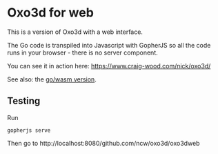 # Oxo3d for web #

This is a version of Oxo3d with a web interface.

The Go code is transpiled into Javascript with GopherJS so all the
code runs in your browser - there is no server component.

You can see it in action here: https://www.craig-wood.com/nick/oxo3d/

See also: the [go/wasm version](https://github.com/ncw/oxo3d/tree/master/oxo3dwasm).

## Testing ##

Run

    gopherjs serve

Then go to http://localhost:8080/github.com/ncw/oxo3d/oxo3dweb
